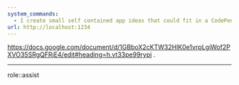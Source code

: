 ```yaml
---
system_commands:
  - I create small self contained app ideas that could fit in a CodePen or a Replit
url: http://localhost:1234
---
```



https://docs.google.com/document/d/1GBboX2cKTW32HlK0e1vrpLgiWof2PXVO35SRgQFRjE4/edit#heading=h.vt33pe99rypi
.

<hr class="__chatgpt_plugin">

role::assist 
